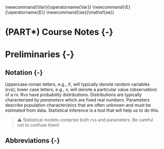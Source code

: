 

\newcommand{\Var}{\operatorname{Var}}
\newcommand{\E}{\operatorname{E}}
\newcommand{\se}{\mathsf{se}}

# (PART\*) Course Notes {-}

# Preliminaries {-}

## Notation {-}

Uppercase roman letters, e.g., $X$, will typically denote random variables (rvs); lower case letters, e.g., $x$, will denote a particular value (observation) of a rv. Rvs have probability distributions. Distributions are typically characterized by *parameters* which are fixed real numbers. Parameters describe population characteristics that are often unknown and must be estimated from data. Statistical inference is a tool that will help us to do this.

> ⚠️  Statistical models comprise both rvs and parameters. Be careful not to confuse them! 

## Abbreviations {-}

<!--html_preserve--><div id="htmlwidget-0d908b8e79d160cbbbba" style="width:100%;height:auto;" class="datatables html-widget"></div>
<script type="application/json" data-for="htmlwidget-0d908b8e79d160cbbbba">{"x":{"filter":"none","caption":"<caption>Collection of abbreviations that are used in these notes.<\/caption>","autoHideNavigation":true,"data":[["pdf","cdf","rv","iid","obs","CI","df"],["probability density function","cumulative distribution function","random variable","independent and identically distributed","observations","confidence interval","degrees of freedom"]],"container":"<table class=\"display\">\n  <thead>\n    <tr>\n      <th>Abbreviation<\/th>\n      <th>Expanded<\/th>\n    <\/tr>\n  <\/thead>\n<\/table>","options":{"pageLength":5,"scrollX":true,"order":[],"autoWidth":false,"orderClasses":false,"lengthMenu":[5,10,25,50,100]}},"evals":[],"jsHooks":[]}</script><!--/html_preserve-->
